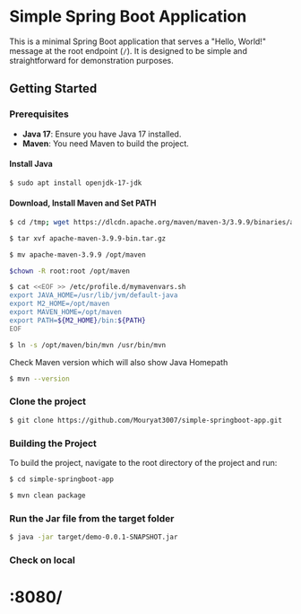 # Simple Spring Boot Application

This is a minimal Spring Boot application that serves a "Hello, World!" message at the root endpoint (`/`). It is designed to be simple and straightforward for demonstration purposes.

## Getting Started

### Prerequisites

- **Java 17**: Ensure you have Java 17 installed.
- **Maven**: You need Maven to build the project.

#### Install Java

```bash
$ sudo apt install openjdk-17-jdk
```

#### Download, Install Maven and Set PATH

```bash
$ cd /tmp; wget https://dlcdn.apache.org/maven/maven-3/3.9.9/binaries/apache-maven-3.9.9-bin.tar.gz
```
```bash
$ tar xvf apache-maven-3.9.9-bin.tar.gz
```
```bash
$ mv apache-maven-3.9.9 /opt/maven
```
```bash
$chown -R root:root /opt/maven
```
```bash
$ cat <<EOF >> /etc/profile.d/mymavenvars.sh
export JAVA_HOME=/usr/lib/jvm/default-java
export M2_HOME=/opt/maven
export MAVEN_HOME=/opt/maven
export PATH=${M2_HOME}/bin:${PATH}
EOF
```
```bash
$ ln -s /opt/maven/bin/mvn /usr/bin/mvn
```
Check Maven version which will also show Java Homepath
```bash
$ mvn --version
```
### Clone the project

```bash
$ git clone https://github.com/Mouryat3007/simple-springboot-app.git
```

### Building the Project

To build the project, navigate to the root directory of the project and run:

```bash
$ cd simple-springboot-app
```
```bash
$ mvn clean package
```
### Run the Jar file from the target folder

```bash
$ java -jar target/demo-0.0.1-SNAPSHOT.jar
```
### Check on local 

# <localport>:8080/



